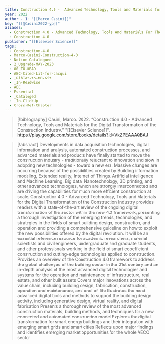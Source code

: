 ```yaml
---
title: Construction 4.0 -  Advanced Technology, Tools and Materials for the Digital Transformation of the Construction Industry
year: 2022
author - 1: "[[Marco Casini]]"
key: "[[@Casini2022-yp]]"
aliases:
  - Construction 4.0 - Advanced Technology, Tools And Materials For The Digital Transformation Of The Construction Industry
  - Construction 4.0
publisher: "[[Elsevier Science]]"
tags:
  - Construction-4-0
  - Marco-Casini-Construction-4-0
  - Notion-Catalogued
  - 2_Upgrade-MAY-2023
  - 00_TO-READ
  - AEC-Cited-Lit-for-Jacqui
  - _BibTex-to-MD-Git
  - _In-Readwise
  - AEC
  - Essential
  - _Cataloged
  - _In-ClickUp
  - Cross-Ref-Chapter
---
```


> [!bibliography]
> Casini, Marco. 2022. “Construction 4.0 -  Advanced Technology, Tools and Materials for the Digital Transformation of the Construction Industry.” "[[Elsevier Science]]". https://play.google.com/store/books/details?id=VkZPEAAAQBAJ

> [!abstract]
> Developments in data acquisition technologies, digital information and analysis, automated construction processes, and advanced materials and products have finally started to move the construction industry - traditionally reluctant to innovation and slow in adopting new technologies - toward a new era. Massive changes are occurring because of the possibilities created by Building information modeling, Extended reality, Internet of Things, Artificial intelligence and Machine Learning, Big data, Nanotechnology, 3D printing, and other advanced technologies, which are strongly interconnected and are driving the capabilities for much more efficient construction at scale. Construction 4.0 -  Advanced Technology, Tools and Materials for the Digital Transformation of the Construction Industry provides readers with a state-of-the-art review of the ongoing digital transformation of the sector within the new 4.0 framework, presenting a thorough investigation of the emerging trends, technologies, and strategies in the fields of smart building design, construction, and operation and providing a comprehensive guideline on how to exploit the new possibilities offered by the digital revolution. It will be an essential reference resource for academic researchers, material scientists and civil engineers, undergraduate and graduate students, and other professionals working in the field of smart ecoefficient construction and cutting-edge technologies applied to construction. Provides an overview of the Construction 4.0 framework to address the global challenges of the building sector in the 21st century and an in-depth analysis of the most advanced digital technologies and systems for the operation and maintenance of infrastructure, real estate, and other built assets Covers major innovations across the value chain, including building design, fabrication, construction, operation and maintenance, and end-of-life Illustrates the most advanced digital tools and methods to support the building design activity, including generative design, virtual reality, and digital fabrication Presents a thorough review of the most advanced construction materials, building methods, and techniques for a new connected and automated construction model Explores the digital transformation for smart energy buildings and their integration with emerging smart grids and smart cities Reflects upon major findings and identifies emerging market opportunities for the whole AECO sector